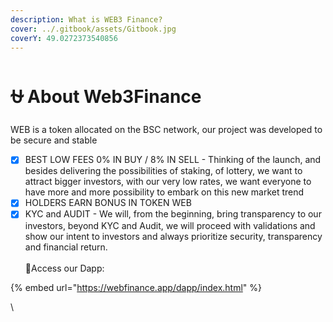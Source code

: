 ```yaml
---
description: What is WEB3 Finance?
cover: ../.gitbook/assets/Gitbook.jpg
coverY: 49.0272373540856
---
```


# ⛎ About Web3Finance

WEB is a token allocated on the BSC network, our project was developed to be secure and stable

* [x] BEST LOW FEES 0% IN BUY / 8% IN SELL - Thinking of the launch, and besides delivering the possibilities of staking, of lottery, we want to attract bigger investors, with our very low rates, we want everyone to have more and more possibility to embark on this new market trend
* [x] HOLDERS EARN BONUS IN TOKEN WEB
* [x] KYC and AUDIT - We will, from the beginning, bring transparency to our investors, beyond KYC and Audit, we will proceed with validations and show our intent to investors and always prioritize security, transparency and financial return.\
  \
  :clap:Access our Dapp:&#x20;

{% embed url="https://webfinance.app/dapp/index.html" %}

\

